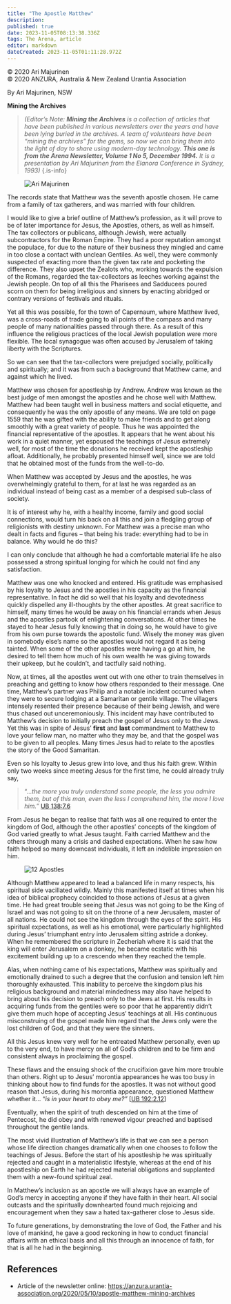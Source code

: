 ```yaml
---
title: "The Apostle Matthew"
description: 
published: true
date: 2023-11-05T08:13:38.336Z
tags: The Arena, article
editor: markdown
dateCreated: 2023-11-05T01:11:28.972Z
---
```


<p class="v-card v-sheet theme--light grey lighten-3 px-2">© 2020 Ari Majurinen<br>© 2020 ANZURA, Australia & New Zealand Urantia Association</p>

By Ari Majurinen, NSW

**Mining the Archives**

> _(Editor’s Note: **Mining the Archives** is a collection of articles that have been published in various newsletters over the years and have been lying buried in the archives. A team of volunteers have been “mining the archives” for the gems, so now we can bring them into the light of day to share using modern-day technology. **This one is from the Arena Newsletter, Volume 1 No 5, December 1994.**_ _It is a presentation by Ari Majurinen from the Elanora Conference in Sydney, 1993)_ 
{.is-info}

<figure id="Figure_1" class="image urantiapedia image-style-align-left">
<img src="/image/article/The_Arena/Ari-Majurinen-cropped-300x276.jpg" alt="Ari Majurinen">
</figure>

The records state that Matthew was the seventh apostle chosen. He came from a family of tax gatherers, and was married with four children.

I would like to give a brief outline of Matthew’s profession, as it will prove to be of later importance for Jesus, the Apostles, others, as well as himself. The tax collectors or publicans, although Jewish, were actually subcontractors for the Roman Empire. They had a poor reputation amongst the populace, for due to the nature of their business they mingled and came in too close a contact with unclean Gentiles. As well, they were commonly suspected of exacting more than the given tax rate and pocketing the difference. They also upset the Zealots who, working towards the expulsion of the Romans, regarded the tax-collectors as leeches working against the Jewish people. On top of all this the Pharisees and Sadducees poured scorn on them for being irreligious and sinners by enacting abridged or contrary versions of festivals and rituals.

Yet all this was possible, for the town of Capernaum, where Matthew lived, was a cross-roads of trade going to all points of the compass and many people of many nationalities passed through there. As a result of this influence the religious practices of the local Jewish population were more flexible. The local synagogue was often accused by Jerusalem of taking liberty with the Scriptures.

So we can see that the tax-collectors were prejudged socially, politically and spiritually; and it was from such a background that Matthew came, and against which he lived.

Matthew was chosen for apostleship by Andrew. Andrew was known as the best judge of men amongst the apostles and he chose well with Matthew. Matthew had been taught well in business matters and social etiquette, and consequently he was the only apostle of any means. We are told on page 1559 that he was gifted with the ability to make friends and to get along smoothly with a great variety of people. Thus he was appointed the financial representative of the apostles. It appears that he went about his work in a quiet manner, yet espoused the teachings of Jesus extremely well, for most of the time the donations he received kept the apostleship afloat. Additionally, he probably presented himself well, since we are told that he obtained most of the funds from the well-to-do.

When Matthew was accepted by Jesus and the apostles, he was overwhelmingly grateful to them, for at last he was regarded as an individual instead of being cast as a member of a despised sub-class of society.

It is of interest why he, with a healthy income, family and good social connections, would turn his back on all this and join a fledgling group of religionists with destiny unknown. For Matthew was a precise man who dealt in facts and figures – that being his trade: everything had to be in balance. Why would he do this?

I can only conclude that although he had a comfortable material life he also possessed a strong spiritual longing for which he could not find any satisfaction.

Matthew was one who knocked and entered. His gratitude was emphasised by his loyalty to Jesus and the apostles in his capacity as the financial representative. In fact he did so well that his loyalty and devotedness quickly dispelled any ill-thoughts by the other apostles. At great sacrifice to himself, many times he would be away on his financial errands when Jesus and the apostles partook of enlightening conversations. At other times he stayed to hear Jesus fully knowing that in doing so, he would have to give from his own purse towards the apostolic fund. Wisely the money was given in somebody else’s name so the apostles would not regard it as being tainted. When some of the other apostles were having a go at him, he desired to tell them how much of his own wealth he was giving towards their upkeep, but he couldn’t, and tactfully said nothing.

Now, at times, all the apostles went out with one other to train themselves in preaching and getting to know how others responded to their message. One time, Matthew’s partner was Philip and a notable incident occurred when they were to secure lodging at a Samaritan or gentile village. The villagers intensely resented their presence because of their being Jewish, and were thus chased out unceremoniously. This incident may have contributed to Matthew’s decision to initially preach the gospel of Jesus only to the Jews. Yet this was in spite of Jesus’ **first** and **last** commandment to Matthew to love your fellow man, no matter who they may be, and that the gospel was to be given to all peoples. Many times Jesus had to relate to the apostles the story of the Good Samaritan.
<br style="clear:both;"/>

Even so his loyalty to Jesus grew into love, and thus his faith grew. Within only two weeks since meeting Jesus for the first time, he could already truly say,

> “…_the more you truly understand some people, the less you admire them, but of this man, even the less I comprehend him, the more I love him.”_ [UB 138:7.6](/en/The_Urantia_Book/138#p7_6)

From Jesus he began to realise that faith was all one required to enter the kingdom of God, although the other apostles’ concepts of the kingdom of God varied greatly to what Jesus taught. Faith carried Matthew and the others through many a crisis and dashed expectations. When he saw how faith helped so many downcast individuals, it left an indelible impression on him.

<figure id="Figure_2" class="image urantiapedia image-style-align-right">
<img src="/image/article/The_Arena/12-Apostles-300x225.jpg" alt="12 Apostles">
</figure>

Although Matthew appeared to lead a balanced life in many respects, his spiritual side vacillated wildly. Mainly this manifested itself at times when his idea of biblical prophecy coincided to those actions of Jesus at a given time. He had great trouble seeing that Jesus was not going to be the King of Israel and was not going to sit on the throne of a new Jerusalem, master of all nations. He could not see the kingdom through the eyes of the spirit. His spiritual expectations, as well as his emotional, were particularly highlighted during Jesus’ triumphant entry into Jerusalem sitting astride a donkey. When he remembered the scripture in Zecheriah where it is said that the king will enter Jerusalem on a donkey, he became ecstatic with his excitement building up to a crescendo when they reached the temple.

Alas, when nothing came of his expectations, Matthew was spiritually and emotionally drained to such a degree that the confusion and tension left him thoroughly exhausted. This inability to perceive the kingdom plus his religious background and material mindedness may also have helped to bring about his decision to preach only to the Jews at first. His results in acquiring funds from the gentiles were so poor that he apparently didn’t give them much hope of accepting Jesus’ teachings at all. His continuous misconstruing of the gospel made him regard that the Jews only were the lost children of God, and that they were the sinners.

All this Jesus knew very well for he entreated Matthew personally, even up to the very end, to have mercy on all of God’s children and to be firm and consistent always in proclaiming the gospel.

These flaws and the ensuing shock of the crucifixion gave him more trouble than others. Right up to Jesus’ morontia appearances he was too busy in thinking about how to find funds for the apostles. It was not without good reason that Jesus, during his morontia appearance, questioned Matthew whether it… “_is in your heart to obey me?”_ [[UB 192:2.12](/en/The_Urantia_Book/192#p2_12)]

Eventually, when the spirit of truth descended on him at the time of Pentecost, he did obey and with renewed vigour preached and baptised throughout the gentile lands.

The most vivid illustration of Matthew’s life is that we can see a person whose life direction changes dramatically when one chooses to follow the teachings of Jesus. Before the start of his apostleship he was spiritually rejected and caught in a materialistic lifestyle, whereas at the end of his apostleship on Earth he had rejected material obligations and supplanted them with a new-found spiritual zeal.

In Matthew’s inclusion as an apostle we will always have an example of God’s mercy in accepting anyone if they have faith in their heart. All social outcasts and the spiritually downhearted found much rejoicing and encouragement when they saw a hated tax-gatherer close to Jesus side.

To future generations, by demonstrating the love of God, the Father and his love of mankind, he gave a good reckoning in how to conduct financial affairs with an ethical basis and all this through an innocence of faith, for that is all he had in the beginning.
<br style="clear:both;"/>

## References

- Article of the newsletter online: https://anzura.urantia-association.org/2020/05/10/apostle-matthew-mining-archives